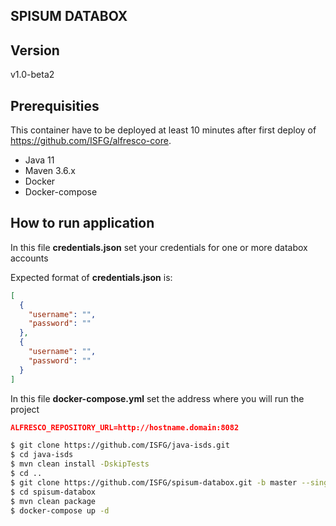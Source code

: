 ## SPISUM DATABOX

## Version

v1.0-beta2

## Prerequisities

This container have to be deployed at least 10 minutes after first deploy of https://github.com/ISFG/alfresco-core.

- Java 11
- Maven 3.6.x
- Docker
- Docker-compose

## How to run application

In this file **credentials.json** set your credentials for one or more databox accounts

Expected format of **credentials.json** is:

```json
[
  {
    "username": "",
    "password": ""
  },
  {
    "username": "",
    "password": ""
  }
]
```

In this file **docker-compose.yml** set the address where you will run the project

```json
ALFRESCO_REPOSITORY_URL=http://hostname.domain:8082
```

```bash
$ git clone https://github.com/ISFG/java-isds.git
$ cd java-isds
$ mvn clean install -DskipTests
$ cd ..
$ git clone https://github.com/ISFG/spisum-databox.git -b master --single-branch spisum-databox
$ cd spisum-databox
$ mvn clean package
$ docker-compose up -d
```
